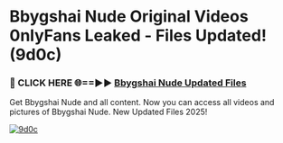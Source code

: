 # Bbygshai Nude Original Videos 0nlyFans Leaked - Files Updated! (9d0c)

<h3>🔴 CLICK HERE 🌐==►► <a href="https://tinyurl.com/4mcuefdz" rel="nofollow">Bbygshai Nude Updated Files</a></h3>

Get Bbygshai Nude and all content. Now you can access all videos and pictures of Bbygshai Nude. New Updated Files 2025!

[![9d0c](https://i.imgur.com/StAQSOY.gif)](https://tinyurl.com/4mcuefdz)
